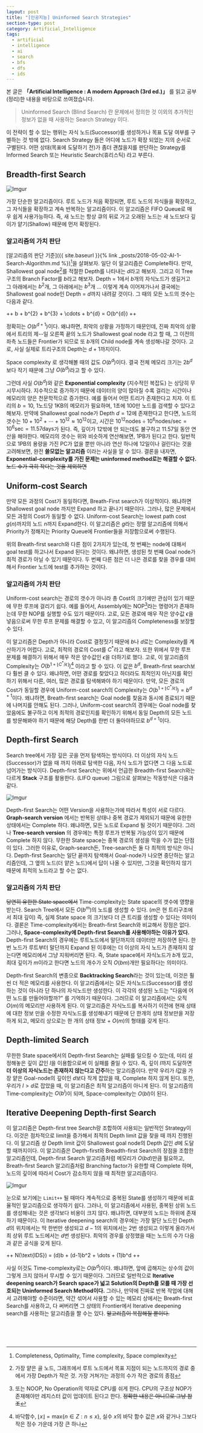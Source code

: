 ```yaml
---
layout: post
title: "[인공지능] Uninformed Search Strategies"
section-type: post
category: Artificial_Intelligence
tags:
  - artificial
  - intelligence
  - ai
  - search
  - bfs
  - dfs
  - ids
---
```


본 글은 **「Artificial Intelligence : A modern Approach (3rd ed.)」** 를 읽고 공부(정리)한 내용을 바탕으로 쓰여졌습니다.

> Uninformed Search (Blind Search) 란 문제에서 정의한 것 이외의 추가적인 정보가 없을 때 사용하는 Search Strategy 이다.

이 전략이 할 수 있는 행위는 자식 노드(Successor)를 생성하거나 목표 도달 여부를 구별하는 것 밖에 없다. Search Strategy 들은 어디에 노드가 확장 되었는 지의 순서로 구별된다. 어떤 상태(목표에 도달하기 전)가 좀더 괜찮을지를 판단하는 Strategy를 Informed Search 또는 Heuristic Search(휴리스틱) 라고 부른다.

## Breadth-first Search

![Imgur](https://i.imgur.com/RPDc90P.png)

가장 단순한 알고리즘이다. 루트 노드가 처음 확장되면, 루트 노드의 자식들을 확장하고, 그 자식들을 확장하고 계속 반복하는 알고리즘이다. 이 알고리즘은 FIFO Queue로 매우 쉽게 사용가능하다. 즉, 새 노드는 항상 큐의 뒤로 가고 오래된 노드는 새 노드보다 깊이가 얕기(Shallow) 때문에 먼저 확장된다.

### 알고리즘의 가치 판단

[알고리즘의 판단 기준]({{ site.baseurl }}{% link _posts/2018-05-02-AI-1-Search-Algorithm.md %})[^1]을 살펴보자. 일단 이 알고리즘은 Complete하다. 만약, Shallowest goal node[^2]를 적절한 Depth를 나타내는 $d$라고 해보자. 그리고 이 Tree 구조의 Branch Factor를 $b$라고 해보자. Depth = 1에서 $b$개의 자식노드가 생길거고 그 아래에서는 $b^2$개, 그 아래에서는 $b^3$개 ... 이렇게 계속 이어져가나서 결국에는 Shallowest goal node인 Depth = $d$까지 내려갈 것이다. 그 때의 모든 노드의 갯수는 다음과 같다.

++
b + b^{2} + b^{3} + \cdots + b^{d} = O(b^{d})
++

정확히는 $O(b^{d+1})$이다. 왜냐하면, 최악의 상황을 가정하기 때문인데, 진짜 최악의 상황에서 트리의 제--일 오른쪽 끝의 노드가 Shallowest goal node 라고 할 때, 그 이전의 좌측 노드들은 Frontier가 되므로 또 $b$개의 Child node를 계속 생성해나갈 것이다. 고로, 사실 실제로 트리구조의 Depth는 $d+1$까지이다.

Space complexity 로 생각해볼 때의 값도 $O(b^{d})$이다. 결국 전체 메모리 크기는 $2b^{d}$보다 작기 때문에 그냥 $O(b^{d})$라고 할 수 있다.

그런데 사실 $O(b^{d})$와 같은 **Exponential complexity** (지수적인 복잡도) 는 상당히 무시무시하다. 지수적으로 증가하기 때문에 데이터의 양이 많아질 수록 걸리는 시간이나 메모리의 양은 천문학적으로 증가한다. 예를 들어서 어떤 트리가 존재한다고 치자. 이 트리의 $b = 10$, 1노드당 1KB의 메모리가 필요하며, 1초에 100만 노드를 검색할 수 있다고 해보자. 만약에 Shallowest goal node가 Depth $d = 12$에 존재한다고 한다면, 노드의 갯수는 $10 + 10^{2} + \cdots + 10^{12} \approx 10^{12}$이고, 시간은 $10^{12}\text{nodes} \div 10^{6} \text{nodes/sec} = 10^{6} \text{sec} = 11.57 \text{days}$가 된다. 즉, 깊이가 12밖에 안 되는데도 불구하고 11.57일 동안 연산을 해야한다. 메모리의 갯수는 위와 비슷하게 연산해보면, 1PB가 된다고 한다. 일반적으로 1PB의 용량을 가진 PC가 없을 뿐만 아니라 연산 하나에 12일이나 걸린다는 것을 고려해보면, 완전 **쓸모없는 알고리즘** 이라는 사실을 알 수 있다. 결론을 내자면, **Exponential-complexity를 가진 문제는 uninformed method로는 해결할 수 없다.** ~~노드 수가 극히 작다는 것을 제외하면~~

## Uniform-cost Search

만약 모든 과정의 Cost가 동일하다면, Breath-First search가 이상적이다. 왜냐하면 Shallowest goal node 까지만 Expand 하고 끝나기 때문이다. 그러나, 많은 문제에서 모든 과정의 Cost가 동일할 수 없다. Uniform-cost Search는 lowest path cost $g(n)$까지의 노드 $n$까지 Expand한다. 이 알고리즘은 $g$라는 정렬 알고리즘에 의해서 Priority가 정해지는 Priority Queue에 Frontier들을 저장함으로써 수행된다.

위의 Breath-first search와 다른 점이 2가지가 있는데, 첫 번째는 node에 대해서 goal test를 하고나서 Expand 된다는 것이다. 왜냐하면, 생성된 첫 번째 Goal node가 최적 경로가 아닐 수 있기 때문이다. 두 번째 다른 점은 더 나은 경로를 찾을 경우를 대비해서 Frontier 노드에 test를 추가하는 것이다.

### 알고리즘의 가치 판단

Uniform-cost search는 경로의 갯수가 아니라 총 Cost의 크기에만 관심이 있기 때문에 무한 루프에 걸리기 쉽다. 예를 들어서, Assembly에는 NOP[^3]라는 명령어가 존재하는데 무한 NOP를 실행할 수도 있기 때문이다. 고로, 모든 경로에 매우 작은 양수값 $\epsilon$을 넣음으로써 무한 루프 문제를 해결할 수 있고, 이 알고리즘의 Completeness를 보장할 수 있다.

이 알고리즘은 Depth가 아니라 Cost로 결정짓기 때문에 $b$나 $d$로는 Complexity를 계산하기가 어렵다. 고로, 최적의 경로의 Cost를 $C^{*}$라고 해보자. 또한 위에서 무한 루프 문제를 해결하기 위해서 매우 작은 양수값인 $\epsilon$을 더하기로 했다. 고로, 이 알고리즘의 Complexity는 $O(b^{1+\lfloor{C^{*} / \epsilon}\rfloor})$[^4] 이라고 할 수 있다. 이 값은 $b^{d}$, Breath-first search보다 훨씬 클 수 있다. 왜냐하면, 어떤 경로를 찾았다고 하더라도 최적인지 아닌지를 확인하기 위해서 다른, 여러, 많은 경로를 탐색해봐야 하기 때문이다. 만약, 모든 경로의 Cost가 동일할 경우에 Uniform-cost search의 Complexity는 $O(b^{1+\lfloor{C^{*} / \epsilon}\rfloor}) = b^{d+1}$이다. 왜냐하면, Breath-first search는 Goal node를 찾음과 동시에 종료되기 때문에 나머지를 안해도 된다. 그러나, Uniform-cost search의 경우에는 Goal node를 찾았음에도 불구하고 이게 최적의 경로인지를 확인하기 위해서 동일 Depth의 모든 노드를 방문해봐야 하기 때문에 해당 Depth를 한번 더 돌아야하므로 $b^{d+1}$이다.

## Depth-first Search

Search tree에서 가장 깊은 곳을 먼저 탐색하는 방식이다. 더 이상의 자식 노드(Successor)가 없을 때 까지 아래로 탐색한 다음, 자식 노드가 없다면 그 다음 노드로 넘어가는 방식이다. Depth-first Search는 위에서 언급한 Breadth-first Search와는 다르게 **Stack** 구조를 활용한다. (LIFO queue) 그림으로 살펴보는 작동방식은 다음과 같다.

![Imgur](https://i.imgur.com/QPpGPdM.png)

Depth-first Search는 어떤 Version을 사용하는가에 따라서 특성이 서로 다르다. **Graph-search version** 에서는 반복된 상태나 중복 경로가 제외되기 때문에 유한한 상태에서는 Complete 하다. 왜냐하면, 모든 노드로 Expand 될 것이기 때문이다. 그러나 **Tree-search version** 의 경우에는 특정 루프가 반복될 가능성이 있기 때문에 Complete 하지 않다. 무한한 State space는 중복 경로의 생성을 막을 수가 없는 단점이 있다. 그러한 이유로, Graph-search든, Tree-search든 둘 다 최적의 방식은 아니다. Depth-first Search는 일단 끝까지 탐색해서 Goal-node가 나오면 중단하는 알고리즘인데, 그 옆의 노드(더 얕은 노드)에서 답이 나올 수 있지만, 그것을 확인하지 않기 때문에 최적의 노드라고 할 수는 없다.

### 알고리즘의 가치 판단

~~당연히 유한한 State space에서~~ Time-complexity는 State space의 갯수에 영향을 받는다. Search Tree에서 모든 $O(b^{m})$의 노드를 생성할 수 있다. ($m$은 현 트리구조에서 최대 깊이) 즉, 실제 State space 의 크기보다 더 큰 트리를 생성할 수 있다는 의미이다. 결론은 Time-complexity에서는 Breath-first Search와 비교해서 장점은 없다. 그러나, **Space-complexity에 Depth-first Search를 사용해야하는 이유가 있다.** Depth-first Search의 경우에는 루트노드에서 말단까지의 데이터만 저장하면 된다. 한번 노드가 루트부터 말단까지 Expand 된 이후에는 더 이상의 자식 노드가 존재하지 않는다면 메모리에서 그냥 지워버리면 된다. 즉, State space에서 자식노드가 $b$개 있고, 최대 깊이가 $m$이라고 한다면 노드의 개수가 오직 $O(bm)$개만 필요하다는 의미이다.

Depth-first Search의 변종으로 **Backtracking Search**라는 것이 있는데, 이것은 훨씬 더 적은 메모리를 사용한다. 이 알고리즘에서는 모든 자식노드(Successor)를 생성하는 것이 아니라 단 하나의 자식노드만 생성한다. 이 각각의 생성된 노드는 \"다음에 어떤 노드를 만들어야할까?\" 를 기억하기 때문이다. 그러므로 이 알고리즘에서는 오직 $O(m)$의 메모리만 사용하게 된다. 이 알고리즘은 자식노드를 복사하기 이전에 현재 상태에 대한 정보 만을 수정한 자식노드를 생성해내기 때문에 단 한개의 상태 정보만을 저장하게 되고, 메모리 상으로는 한 개의 상태 정보 + $O(m)$의 형태를 갖게 된다.

## Depth-limited Search

무한한 State space에서의 Depth-first Search는 실패를 일으킬 수 있는데, 미리 설정해놓은 깊이 값인 $l$을 이용함으로써 이 실패를 줄일 수 있다. 즉, 깊이 $l$까지 도달하면 **더 이상의 자식노드는 존재하지 않는다고 간주**하는 알고리즘이다. 만약 우리가 $l$값을 가장 얕은 Goal-node의 깊이인 $d$보다 작게 잡았을 때, Complete 하지 않게 된다. 또한, 우리가 $l > d$로 잡았을 때, 이 알고리즘은 최적 알고리즘이 아니게 된다. 이 알고리즘의 Time-complexity는 $O(b^l)$이 되며, Space-complexity는 $O(bl)$이 된다.

## Iterative Deepening Depth-first Search

이 알고리즘은 Depth-first tree Search랑 조합하여 사용되는 일반적인 Strategy이다. 이것은 점차적으로 limit을 증가해서 최적의 Depth limit 값을 찾을 때 까지 진행된다. 이 알고리즘 상 Depth limit 값이 Shallowest goal node의 Depth 값인 $d$에 도달할 때까지이다. 이 알고리즘은 Depth-first와 Breadth-first Search의 장점을 조합한 알고리즘인데, Depth-first Search 알고리즘처럼 메모리가 $O(bd)$만큼 필요하고, Breath-first Search 알고리즘처럼 Branching factor가 유한할 때 Complete 하며, 노드의 깊이에 따라서 Cost가 감소하지 않을 때 최적한 알고리즘이다.

![Imgur](https://i.imgur.com/H7HmcEO.png)

눈으로 보기에는 ```Limit++``` 될 때마다 계속적으로 중복된 State를 생성하기 때문에 비효율적인 알고리즘으로 생각하기 쉽다. 그러나, 이 알고리즘에서 사용된, 중복된 상위 노드를 생성해내는 것은 생각보다 비용이 크지 않다. 왜냐하면, 대부분의 노드는 하위에 존재하기 때문이다. 이 Iterative deepening search의 경우에는 가장 말단 노드인 Depth $d$의 위치에서는 딱 한번만 생성되고 $d-1$의 위치에서는 2번 생성되고 이렇게 올라가서 최 상위 루트 노드에서는 $d$번 생성된다. 최악의 경우를 상정했을 때는 노드의 수가 다음과 같은 공식을 갖게 된다.

++
N(\text{IDS}) = (d)b + (d-1)b^2 + \dots + (1)b^d
++

사실 이것도 Time-complexity로는 $O(b^d)$이다. 왜냐하면, 앞에 곱해지는 상수의 값이 그렇게 크지 않아서 무시할 수 있기 때문이다. 그러므로 일반적으로 **Iterative deepening search가 Search space가 넓고 Solution의 Depth를 모를 때 가장 선호되는 Uninformed Search Method이다.** 그러나, 만약에 진짜로 반복 작업에 대해서 고려해야할 수준이라면, 약간 섞어서 사용할 수 있는 메모리 상에서는 Breath-first Search를 사용하고, 다 써버리면 그 상태의 Frontier에서 Iterative deepening search를 사용하는 알고리즘을 짤 수는 있다. ~~알고리즘이 복잡해질 뿐이다.~~









<br/>
<br/>
<br/>

[^1]: Completeness, Optimality, Time complexity, Space complexity
[^2]: 가장 얕은 골 노드, 그래프에서 루트 노드에서 목표 지점이 되는 노드까지의 경로 중에서 가장 Depth가 작은 것. 가장 거쳐가는 과정의 수가 작은 경로의 종점
[^3]: 또는 NOOP, No Operation의 약자로 CPU를 쉬게 한다. CPU의 구조상 NOP가 존재해야만 레지스터 값이 업데이트 된다고 한다. ~~정확한 내용은 아니므로 그냥 참조~~
[^4]: 바닥함수, $\lfloor x \rfloor = \text{max}\{n \in Z: n\le x\}$, 실수 $x$의 바닥 함수 값은 $x$와 같거나 그보다 작은 정수 가운데 가장 큰 하나
